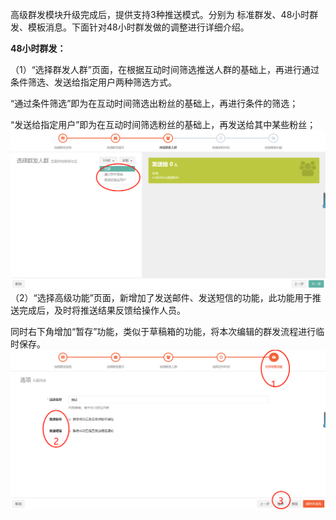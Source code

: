 高级群发模块升级完成后，提供支持3种推送模式。分别为 标准群发、48小时群发、模板消息。下面针对48小时群发做的调整进行详细介绍。

**48小时群发：**

（1）“选择群发人群”页面，在根据互动时间筛选推送人群的基础上，再进行通过条件筛选、发送给指定用户两种筛选方式。

“通过条件筛选”即为在互动时间筛选出粉丝的基础上，再进行条件的筛选；

“发送给指定用户”即为在互动时间筛选粉丝的基础上，再发送给其中某些粉丝；![](/assets/1519728279%281%29.jpg)（2）“选择高级功能”页面，新增加了发送邮件、发送短信的功能，此功能用于推送完成后，及时将推送结果反馈给操作人员。

同时右下角增加“暂存”功能，类似于草稿箱的功能，将本次编辑的群发流程进行临时保存。![](/assets/1519728877%281%29.jpg)

